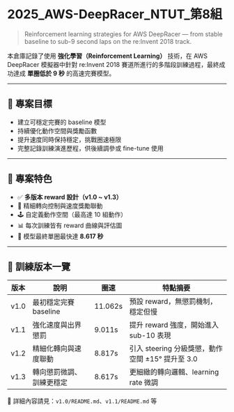 # 2025_AWS-DeepRacer_NTUT_第8組

> Reinforcement learning strategies for AWS DeepRacer — from stable baseline to sub-9 second laps on the re:Invent 2018 track.

本倉庫記錄了使用 **強化學習（Reinforcement Learning）** 技術，在 AWS DeepRacer 模擬器中針對 re:Invent 2018 賽道所進行的多階段訓練過程，最終成功達成 **單圈低於 9 秒** 的高速完賽模型。

---

## 📌 專案目標

- 建立可穩定完賽的 baseline 模型  
- 持續優化動作空間與獎勵函數  
- 提升速度同時保持穩定，挑戰圈速極限  
- 完整記錄訓練演進歷程，供後續調參或 fine-tune 使用  

---

## 🚀 專案特色

- ✅ **多版本 reward 設計（v1.0 ~ v1.3）**
- 🧠 精細轉向控制與速度獎勵聯動
- 🕹 自定義動作空間（最高達 10 組動作）
- 📊 每次訓練皆有 reward 曲線與評估圖
- 🏁 模型最終單圈最快達 **8.617 秒**

---

## 🧪 訓練版本一覽

| 版本 | 說明                           | 圈速    | 特點摘要                                             |
|------|--------------------------------|---------|------------------------------------------------------|
| v1.0 | 最初穩定完賽 baseline           | 11.062s | 預設 reward，無懲罰機制，穩定但慢                      |
| v1.1 | 強化速度與出界懲罰              | 9.011s  | 提升 reward 強度，開始進入 sub-10 表現                |
| v1.2 | 精細化轉向與速度聯動           | 8.817s  | 引入 steering 分級獎懲，動作空間 ±15° 提升至 3.0       |
| v1.3 | 轉向懲罰微調、訓練更穩定        | 8.617s  | 更細緻的轉向邏輯、learning rate 微調                  |

📄 詳細內容請見：`v1.0/README.md`、`v1.1/README.md` 等
